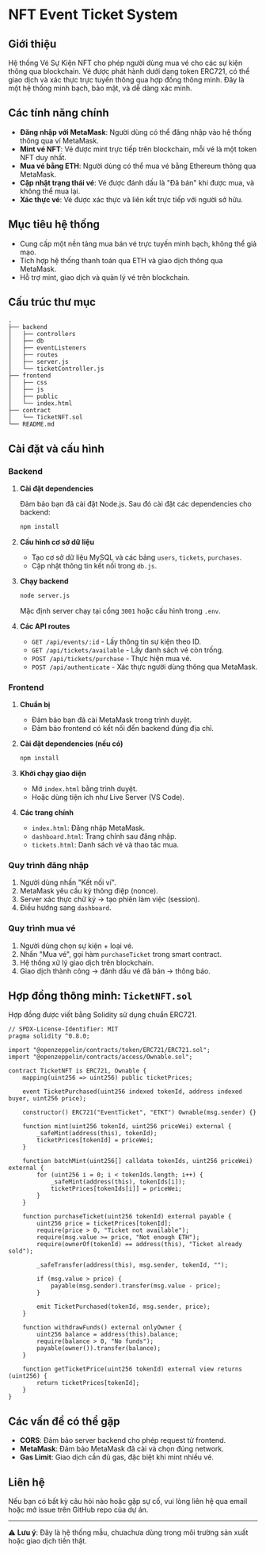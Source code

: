
# NFT Event Ticket System

## Giới thiệu

Hệ thống Vé Sự Kiện NFT cho phép người dùng mua vé cho các sự kiện thông qua blockchain. Vé được phát hành dưới dạng token ERC721, có thể giao dịch và xác thực trực tuyến thông qua hợp đồng thông minh. Đây là một hệ thống minh bạch, bảo mật, và dễ dàng xác minh.

## Các tính năng chính

- **Đăng nhập với MetaMask**: Người dùng có thể đăng nhập vào hệ thống thông qua ví MetaMask.
- **Mint vé NFT**: Vé được mint trực tiếp trên blockchain, mỗi vé là một token NFT duy nhất.
- **Mua vé bằng ETH**: Người dùng có thể mua vé bằng Ethereum thông qua MetaMask.
- **Cập nhật trạng thái vé**: Vé được đánh dấu là "Đã bán" khi được mua, và không thể mua lại.
- **Xác thực vé**: Vé được xác thực và liên kết trực tiếp với người sở hữu.

## Mục tiêu hệ thống

- Cung cấp một nền tảng mua bán vé trực tuyến minh bạch, không thể giả mạo.
- Tích hợp hệ thống thanh toán qua ETH và giao dịch thông qua MetaMask.
- Hỗ trợ mint, giao dịch và quản lý vé trên blockchain.

## Cấu trúc thư mục

```
.
├── backend
│   ├── controllers
│   ├── db
│   ├── eventListeners
│   ├── routes
│   ├── server.js
│   └── ticketController.js
├── frontend
│   ├── css
│   ├── js
│   ├── public
│   └── index.html
├── contract
│   └── TicketNFT.sol
└── README.md
```

## Cài đặt và cấu hình

### Backend

1. **Cài đặt dependencies**

   Đảm bảo bạn đã cài đặt Node.js. Sau đó cài đặt các dependencies cho backend:

   ```bash
   npm install
   ```

2. **Cấu hình cơ sở dữ liệu**

   - Tạo cơ sở dữ liệu MySQL và các bảng `users`, `tickets`, `purchases`.
   - Cập nhật thông tin kết nối trong `db.js`.

3. **Chạy backend**

   ```bash
   node server.js
   ```

   Mặc định server chạy tại cổng `3001` hoặc cấu hình trong `.env`.

4. **Các API routes**

   - `GET /api/events/:id` - Lấy thông tin sự kiện theo ID.
   - `GET /api/tickets/available` - Lấy danh sách vé còn trống.
   - `POST /api/tickets/purchase` - Thực hiện mua vé.
   - `POST /api/authenticate` - Xác thực người dùng thông qua MetaMask.

### Frontend

1. **Chuẩn bị**

   - Đảm bảo bạn đã cài MetaMask trong trình duyệt.
   - Đảm bảo frontend có kết nối đến backend đúng địa chỉ.

2. **Cài đặt dependencies (nếu có)**

   ```bash
   npm install
   ```

3. **Khởi chạy giao diện**

   - Mở `index.html` bằng trình duyệt.
   - Hoặc dùng tiện ích như Live Server (VS Code).

4. **Các trang chính**

   - `index.html`: Đăng nhập MetaMask.
   - `dashboard.html`: Trang chính sau đăng nhập.
   - `tickets.html`: Danh sách vé và thao tác mua.

### Quy trình đăng nhập

1. Người dùng nhấn "Kết nối ví".
2. MetaMask yêu cầu ký thông điệp (nonce).
3. Server xác thực chữ ký → tạo phiên làm việc (session).
4. Điều hướng sang `dashboard`.

### Quy trình mua vé

1. Người dùng chọn sự kiện + loại vé.
2. Nhấn "Mua vé", gọi hàm `purchaseTicket` trong smart contract.
3. Hệ thống xử lý giao dịch trên blockchain.
4. Giao dịch thành công → đánh dấu vé đã bán → thông báo.

## Hợp đồng thông minh: `TicketNFT.sol`

Hợp đồng được viết bằng Solidity sử dụng chuẩn ERC721.

```solidity
// SPDX-License-Identifier: MIT
pragma solidity ^0.8.0;

import "@openzeppelin/contracts/token/ERC721/ERC721.sol";
import "@openzeppelin/contracts/access/Ownable.sol";

contract TicketNFT is ERC721, Ownable {
    mapping(uint256 => uint256) public ticketPrices;

    event TicketPurchased(uint256 indexed tokenId, address indexed buyer, uint256 price);

    constructor() ERC721("EventTicket", "ETKT") Ownable(msg.sender) {}

    function mint(uint256 tokenId, uint256 priceWei) external {
        _safeMint(address(this), tokenId);
        ticketPrices[tokenId] = priceWei;
    }

    function batchMint(uint256[] calldata tokenIds, uint256 priceWei) external {
        for (uint256 i = 0; i < tokenIds.length; i++) {
            _safeMint(address(this), tokenIds[i]);
            ticketPrices[tokenIds[i]] = priceWei;
        }
    }

    function purchaseTicket(uint256 tokenId) external payable {
        uint256 price = ticketPrices[tokenId];
        require(price > 0, "Ticket not available");
        require(msg.value >= price, "Not enough ETH");
        require(ownerOf(tokenId) == address(this), "Ticket already sold");

        _safeTransfer(address(this), msg.sender, tokenId, "");

        if (msg.value > price) {
            payable(msg.sender).transfer(msg.value - price);
        }

        emit TicketPurchased(tokenId, msg.sender, price);
    }

    function withdrawFunds() external onlyOwner {
        uint256 balance = address(this).balance;
        require(balance > 0, "No funds");
        payable(owner()).transfer(balance);
    }

    function getTicketPrice(uint256 tokenId) external view returns (uint256) {
        return ticketPrices[tokenId];
    }
}
```

## Các vấn đề có thể gặp

- **CORS**: Đảm bảo server backend cho phép request từ frontend.
- **MetaMask**: Đảm bảo MetaMask đã cài và chọn đúng network.
- **Gas Limit**: Giao dịch cần đủ gas, đặc biệt khi mint nhiều vé.

## Liên hệ

Nếu bạn có bất kỳ câu hỏi nào hoặc gặp sự cố, vui lòng liên hệ qua email hoặc mở issue trên GitHub repo của dự án.

---

⚠️ **Lưu ý**: Đây là hệ thống mẫu, chưachưa dùng trong môi trường sản xuất hoặc giao dịch tiền thật.
```
